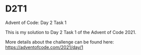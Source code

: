 # D2T1
Advent of Code: Day 2 Task 1

This is my solution to Day 2 Task 1 of the Advent of Code 2021. 

More details about the challenge can be found here: https://adventofcode.com/2021/day/1
